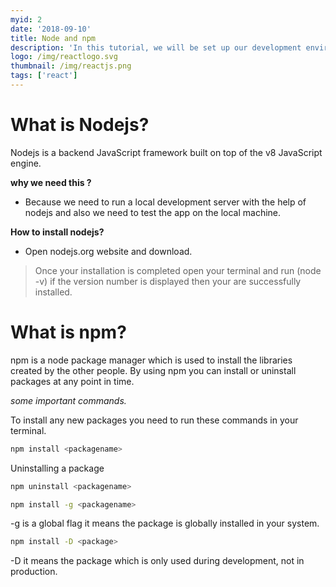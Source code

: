 ```yaml
---
myid: 2
date: '2018-09-10'
title: Node and npm
description: 'In this tutorial, we will be set up our development environment for that we need to install nodejs and npm so that we can install external packages from the package manager'
logo: /img/reactlogo.svg
thumbnail: /img/reactjs.png
tags: ['react']
---
```


# What is Nodejs?

Nodejs is a backend JavaScript framework built on top of the v8 JavaScript engine.

**why we need this ?**

- Because we need to run a local development server with the help of nodejs and also we need to test the app on the local machine.

**How to install nodejs?**

- Open nodejs.org website and download.

 <blockquote>
 Once your installation is completed open your terminal and run (node -v) if the version number is displayed then your are successfully installed.
 </blockquote>

# What is npm?

npm is a node package manager which is used to install the libraries created by the other people.
By using npm you can install or uninstall packages at any point in time.

_some important commands._

To install any new packages you need to run these commands in your terminal.

```bash
npm install <packagename>
```

Uninstalling a package

```bash
npm uninstall <packagename>
```

```bash
npm install -g <packagename>
```

-g is a global flag it means the package is globally installed in your system.

```bash
npm install -D <package>
```

-D it means the package which is only used during development, not in production.

